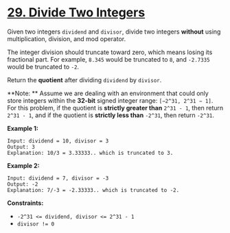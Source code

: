 # [29. Divide Two Integers](https://leetcode.com/problems/divide-two-integers/)

Given two integers `dividend` and `divisor`, divide two integers **without**  using multiplication, division, and mod operator.

The integer division should truncate toward zero, which means losing its fractional part. For example, `8.345` would be truncated to `8`, and `-2.7335` would be truncated to `-2`.

Return the **quotient**  after dividing `dividend` by `divisor`.

**Note: ** Assume we are dealing with an environment that could only store integers within the **32-bit**  signed integer range: `[−2^31, 2^31 − 1]`. For this problem, if the quotient is **strictly greater than**  `2^31 - 1`, then return `2^31 - 1`, and if the quotient is **strictly less than**  `-2^31`, then return `-2^31`.

**Example 1:** 

```
Input: dividend = 10, divisor = 3
Output: 3
Explanation: 10/3 = 3.33333.. which is truncated to 3.
```

**Example 2:** 

```
Input: dividend = 7, divisor = -3
Output: -2
Explanation: 7/-3 = -2.33333.. which is truncated to -2.
```

**Constraints:** 

- `-2^31 <= dividend, divisor <= 2^31 - 1`
- `divisor != 0`
